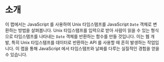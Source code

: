 # 소개

이 랩에서는 JavaScript 를 사용하여 Unix 타임스탬프를 JavaScript `Date` 객체로 변환하는 방법을 살펴봅니다. Unix 타임스탬프를 입력으로 받아 사람이 읽을 수 있는 형식으로 타임스탬프를 나타내는 `Date` 객체를 반환하는 함수를 만들 것입니다. 이는 웹 개발, 특히 Unix 타임스탬프를 데이터로 반환하는 API 를 사용할 때 흔히 발생하는 작업입니다. 이 랩을 통해 JavaScript 에서 타임스탬프와 날짜를 다루는 실질적인 경험을 얻을 수 있습니다.
